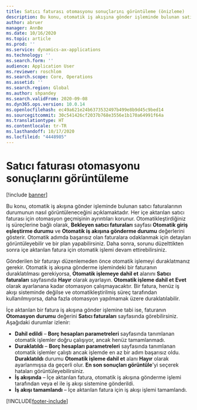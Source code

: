 ```yaml
---
title: Satıcı faturası otomasyonu sonuçlarını görüntüleme (önizleme)
description: Bu konu, otomatik iş akışına gönder işleminde bulunan satıcı faturalarının durumunun nasıl görüntüleneceğini açıklamaktadır.
author: abruer
manager: AnnBe
ms.date: 10/16/2020
ms.topic: article
ms.prod: ''
ms.service: dynamics-ax-applications
ms.technology: ''
ms.search.form: ''
audience: Application User
ms.reviewer: roschlom
ms.search.scope: Core, Operations
ms.assetid: ''
ms.search.region: Global
ms.author: shpandey
ms.search.validFrom: 2020-09-08
ms.dyn365.ops.version: 10.0.14
ms.openlocfilehash: ec49a621e24b6373532497b499e8b9d45c9bed14
ms.sourcegitcommit: 30c541426cf2037b768e3556e1b170a64991f64a
ms.translationtype: HT
ms.contentlocale: tr-TR
ms.lasthandoff: 10/17/2020
ms.locfileid: "4448985"
---
```

# <a name="view-vendor-invoice-automation-results"></a>Satıcı faturası otomasyonu sonuçlarını görüntüleme

[!include [banner](../includes/banner.md)]

Bu konu, otomatik iş akışına gönder işleminde bulunan satıcı faturalarının durumunun nasıl görüntüleneceğini açıklamaktadır. Her içe aktarılan satıcı faturası için otomasyon geçmişinin ayrıntıları korunur. Otomatikleştirdiğiniz iş süreçlerine bağlı olarak, **Bekleyen satıcı faturaları** sayfası **Otomatik giriş eşleştirme durumu** ve **Otomatik iş akışına gönderme durumu** değerlerini gösterir. Otomatik adımda başarısız olan faturalara odaklanmak için detayları görüntüleyebilir ve bir plan yapabilirsiniz. Daha sonra, sorunu düzelttikten sonra içe aktarılan fatura için otomatik işlemi devam ettirebilirsiniz.

Gönderilen bir faturayı düzenlemeden önce otomatik işlemeyi duraklatmanız gerekir. Otomatik iş akışına gönderme işlemindeki bir faturanın duraklatılması gerekiyorsa, **Otomatik işlemeye dahil et** alanını **Satıcı faturaları** sayfasında **Hayır** olarak ayarlayın. **Otomatik işleme dahil et** **Evet** olarak ayarlanana kadar otomasyon çalışmayacaktır. Bir fatura, henüz iş akışı sisteminde değilse ve otomatikleştirilmiş süreç tarafından kullanılmıyorsa, daha fazla otomasyon yapılmamak üzere duraklatılabilir.

İçe aktarılan bir fatura iş akışına gönder işlemine tabi ise, faturanın **Otomasyon durumu** değerini **Satıcı faturaları** sayfasında görebilirsiniz. Aşağıdaki durumlar izlenir:

- **Dahil edildi** – **Borç hesapları parametreleri** sayfasında tanımlanan otomatik işlemler doğru çalışıyor, ancak henüz tamamlanmadı.
- **Duraklatıldı** – **Borç hesapları parametreleri** sayfasında tanımlanan otomatik işlemler çalıştı ancak işlemde en az bir adım başarısız oldu. **Duraklatıldı** durumu **Otomatik işleme dahil et** alanı **Hayır** olarak ayarlanmışsa da geçerli olur. **En son sonuçları görüntüle**'yi seçerek hataları görüntüleyebilirsiniz.
- **İş akışında** – İçe aktarılan fatura, otomatik iş akışına gönderme işlemi tarafından veya el ile iş akışı sistemine gönderildi.
- **İş akışı tamamlandı** – İçe aktarılan fatura için iş akışı işlemi tamamlandı.


[!INCLUDE[footer-include](../../includes/footer-banner.md)]